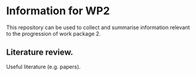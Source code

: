 # Information for WP2

This repository can be used to collect and summarise information relevant to the progression of work package 2.

## Literature review.

Useful literature (e.g. papers).

